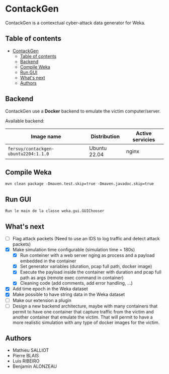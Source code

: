 # ContackGen

ContackGen is a contexctual cyber-attack data generator for Weka.

## Table of contents

- [ContackGen](#contackgen)
  - [Table of contents](#table-of-contents)
  - [Backend](#backend)
  - [Compile Weka](#compile-weka)
  - [Run GUI](#run-gui)
  - [What's next](#whats-next)
  - [Authors](#authors)

## Backend

ContackGen use a **Docker** backend to emulate the victim computer/server.

Available backend:

| Image name | Distribution | Active servicies |
| --- | --- | --- |
| `fersuy/contackgen-ubuntu2204:1.1.0` | Ubuntu 22.04 | nginx |

## Compile Weka

```
mvn clean package -Dmaven.test.skip=true -Dmaven.javadoc.skip=true
```

## Run GUI

```
Run le main de la classe weka.gui.GUIChooser
```

## What's next

- [ ] Flag attack packets (Need to use an IDS to log traffic and detect attack packets)
- [X] Make simulation time configurable (simulation time = 180s)
  - [X] Run conteiner with a web server nging as process and a payload embedded in the container
  - [X] Set generator variables (duration, pcap full path, docker image)
  - [X] Execute the payload inside the container with duration and pcap full path as args (remote exec command in container)
  - [X] Cleaning code (add comments, add error handling, ...)
- [X] Add time epoch in the Weka dataset
- [X] Make possible to have string data in the Weka dataset
- [ ] Make our extension a plugin
- [ ] Design a new backend architecture, maybe with many containers that permit to have one container that capture traffic from the victim and another container that emulate the victim. That will permit to have a more realistic simulation with any type of docker images for the victim.

## Authors

- Mathieu SALLIOT
- Pierre BLAIS
- Luis RIBEIRO
- Benjamin ALONZEAU
